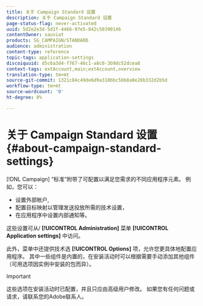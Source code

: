 ```yaml
---
title: 关于 Campaign Standard 设置
description: 关于 Campaign Standard 设置
page-status-flag: never-activated
uuid: 5d2e2e3d-5d1f-4466-97e5-842c50390146
contentOwner: sauviat
products: SG_CAMPAIGN/STANDARD
audience: administration
content-type: reference
topic-tags: application-settings
discoiquuid: d5c6a3d4-f767-46c1-a8c0-3b9dc52dcea8
context-tags: extAccount,main;extAccount,overview
translation-type: tm+mt
source-git-commit: 1321c84c49de6d9a318bbc5bb8a0e28b332d2b5d
workflow-type: tm+mt
source-wordcount: '0'
ht-degree: 0%

---
```



# 关于 Campaign Standard 设置{#about-campaign-standard-settings}

[!DNL Campaign] “标准”附带了可配置以满足您需求的不同应用程序元素。 例如，您可以：

* 设置外部帐户,
* 配置目标映射以管理发送投放所需的技术设置，
* 在应用程序中设置内部通知等。

这些设置可从/ **[!UICONTROL Administration]** 菜单 **[!UICONTROL Application settings]** 中访问。

此外，菜单中还提供技术选 **[!UICONTROL Options]** 项，允许您更具体地配置应用程序。 其中一些组件是内置的，在安装活动时可以根据需要手动添加其他组件（可用选项因实例中安装的包而异）。

>[!IMPORTANT]
>
>这些选项在安装活动时已配置，并且只应由高级用户修改。 如果您有任何问题或请求，请联系您的Adobe联系人。
